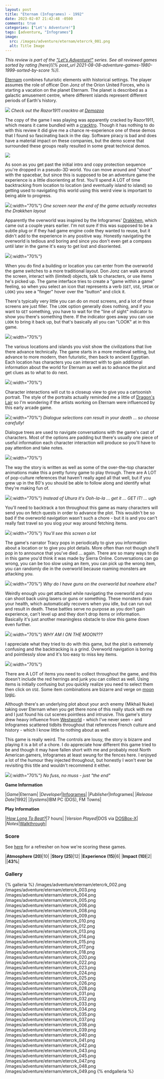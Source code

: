 ```yaml
---
layout: post
title: "Eternam (Infogrames) - 1992"
date: 2023-02-07 21:42:48 -0500
comments: true
categories: ["Let's Adventure!"]
tags: [adventure, "Infogrames"]
image:
  src: /images/adventure/eternam/etercrk_001.png
  alt: Title Image
---
```

_This review is part of the ["Let's Adventure!"](https://www.alexbevi.com/categories/let-s-adventure/) series. See all reviewed games sorted by rating [here]({% post_url 2021-08-08-adventure-games-1980-1999-sorted-by-score %})._

[Eternam](https://en.wikipedia.org/wiki/Eternam) combines futuristic elements with historical settings. The player assumes the role of officer Don Jonz of the Orion United Forces, who is starting a vacation on the planet Eternam. The planet is described as a galactic amusement centre, where different islands represent different periods of Earth's history.

![](/images/adventure/eternam/razor_002.png)
_Check out the Razor1911 cracktro at [Demozoo](https://demozoo.org/productions/139337/)_

The copy of the game I was playing was apparently cracked by Razor1911, which means it came bundled with a [cracktro](https://en.wikipedia.org/wiki/Crack_intro). Though it has nothing to do with this review it did give me a chance re-experience one of these demos that I found so fascinating back in the day. Software piracy is bad and does have a material impact on these companies, but the demo scene that surrounded these groups really resulted in some great technical demos.

![](/images/adventure/eternam/etercrk_000.png)

As soon as you get past the initial intro and copy protection sequence you're dropped in a pseudo-3D world. You can move around and "shoot" with the spacebar, but since this is supposed to be an adventure game the experience is a little disorienting at first. You'll spend A LOT of time backtracking from location to location (and eventually island to island) so getting used to navigating this world using this weird view is important to being able to progress.

![](/images/adventure/eternam/etercrk_046.png){:width="70%"}
_One screen near the end of the game actually recreates the Drakkhen layout_

Apparently the overworld was inspired by the Infogrames' [Drakkhen](https://en.wikipedia.org/wiki/Drakkhen), which came out a couple years earlier. I'm not sure if this was supposed to be a subtle plug or if they had game engine code they wanted to reuse, but it didn't add to the experience in any positive way. Honestly navigating the overworld is tedious and boring and since you don't even get a compass until later in the game it's easy to get lost and disoriented.

![](/images/adventure/eternam/etercrk_007.png){:width="70%"}

When you do find a building or location you can enter from the overworld the game switches to a more traditional layout. Don Jonz can walk around the screen, interact with (limited) objects, talk to characters, or use items he's picked up. The game interface tries to create a "game within a game" feeling, so when you select an icon that represents a verb (`GET`, `USE`, `SPEAK` or `LOOK`) you see a "finger" hover over the "button" and click it.

There's typically very little you can do on most screens, and a lot of these screens are just filler. The `LOOK` option generally does nothing, and if you want to `GET` something, you have to wait for the "line of sight" indicator to show you there's something there. If the indicator goes away you can use `LOOK` to bring it back up, but that's basically all you can "LOOK" at in this game.

![](/images/adventure/eternam/etercrk_021.png){:width="70%"}

The various locations and islands you visit show the civilizations that live there advance technically. The game starts in a more medieval setting, but advance to more modern, then futuristic, then back to ancient Egyptian. Each location has characters you can interact with to gain additional information about the world for Eternam as well as to advance the plot and get clues as to what to do next.

![](/images/adventure/eternam/etercrk_044.png){:width="70%"}

Character interactions will cut to a closeup view to give you a cartoonish portrait. The style of the portraits actually reminded me a little of [Dragon's Lair](https://en.wikipedia.org/wiki/Dragon%27s_Lair) so I'm wondering if the artists working on Eternam were influenced by this early arcade game.

![](/images/adventure/eternam/etercrk_019.png){:width="70%"}
_Dialogue selections can result in your death ... so choose carefully!_

Dialogue trees are used to navigate conversations with the game's cast of characters. Most of the options are padding but there's usually one piece of useful information each character interaction will produce so you'll have to pay attention and take notes.

![](/images/adventure/eternam/etercrk_011.png){:width="70%"}

The way the story is written as well as some of the over-the-top character animations make this a pretty funny game to play through. There are A LOT of pop-culture references that haven't really aged all that well, but if you grew up in the 80's you should be able to follow along and identify what they're making fun of.

![](/images/adventure/eternam/etercrk_027.png){:width="70%"}
_Instead of Uhura it's Ooh-la-la ... get it ... GET IT! ... ugh_

You'll need to backtrack a ton throughout this game as many characters will send you on fetch quests in order to advance the plot. This wouldn't be so bad if the overworld navigation wasn't such a chore - but it is and you can't really fast travel so you slog your way around fetching items.

![](/images/adventure/eternam/etercrk_016.png){:width="70%"}
_You'll see this screen a lot_

The game's narrator Tracy pops in periodically to give you information about a location or to give you plot details. More often than not though she'll pop in to announce that you've died ... again. There are so many ways to die in this game you'd think it was made by Sierra Online. Conversations can go wrong, you can be too slow using an item, you can pick up the wrong item, you can randomly die in the overworld because roaming monsters are attacking you.

![](/images/adventure/eternam/etercrk_030.png){:width="70%"}
_Why do I have guns on the overworld but nowhere else?_

Weirdly enough you get attacked while navigating the overworld and you can shoot back using lasers or guns or something. These monsters drain your health, which automatically recovers when you idle, but can run out and result in death. These battles serve no purpose as you don't gain experience, can't level up and they don't drop items or information. Basically it's just another meaningless obstacle to slow this game down even further.

![](/images/adventure/eternam/etercrk_029.png){:width="70%"}
_WHY AM I ON THE MOON???_

I appreciate what they tried to do with this game, but the plot is extremely confusing and the backtracking is a grind. Overworld navigation is boring and pointlessly slow and it's too easy to miss key items.

![](/images/adventure/eternam/etercrk_036.png){:width="70%"}

There are A LOT of items you need to collect throughout the game, and this doesn't include the red herrings and junk you can collect as well. Using items is initially confusing but you quickly realize you need to select them then click on `USE`. Some item combinations are bizarre and verge on [moon logic](https://www.haggardhawks.com/post/moon-logic).

Although there's an underlying plot about your arch enemy (Mikhail Nuke) taking over Eternam when you get there none of this really stuck with me and I just found his cut scenes pointless and intrusive. This game's story drew heavy influence from [Westworld](https://en.wikipedia.org/wiki/Westworld_(film)) - which I've never seen - and Infogrames scattered tidbits throughout that references French culture and history - which I know little to nothing about as well.

This game is really weird. The controls are lousy, the story is bizarre and playing it is a bit of a chore. I do appreciate how different this game tried to be and though it may have fallen short with me and probably most North American gamers, Infogrames at least swung for the fences here. I enjoyed a lot of the humour they injected throughout, but honestly I won't ever be revisiting this title and wouldn't recommend it either.

![](/images/adventure/eternam/etercrk_050.png){:width="70%"}
_No fuss, no muss - just "the end"_

**Game Information**

|*Game*|Eternam|
|*Developer*|[Infogrames](https://en.wikipedia.org/wiki/Infogrames_Europe_SA)|
|*Publisher*|Infogrames|
|*Release Date*|1992|
|*Systems*|IBM PC (DOS), FM Towns|

**Play Information**

|*[How Long To Beat?](https://howlongtobeat.com/game/31411)*|7 hours|
|*Version Played*|DOS via [DOSBox-X](https://dosbox-x.com/)|
|*Notes*|[Walkthrough](https://www.walkthroughking.com/text/eternam.aspx)|

### Score

See [here](https://www.alexbevi.com/blog/2021/07/28/adventure-games-1980-1999/#scoring) for a refresher on how we're scoring these games.

|**Atmosphere (20)**|10|
|**Story (25)**|12|
|**Experience (15)**|6|
|**Impact (10)**|2|
||**43%**|

### Gallery

{% galleria %}
/images/adventure/eternam/etercrk_002.png
/images/adventure/eternam/etercrk_003.png
/images/adventure/eternam/etercrk_004.png
/images/adventure/eternam/etercrk_005.png
/images/adventure/eternam/etercrk_006.png
/images/adventure/eternam/etercrk_008.png
/images/adventure/eternam/etercrk_009.png
/images/adventure/eternam/etercrk_010.png
/images/adventure/eternam/etercrk_012.png
/images/adventure/eternam/etercrk_013.png
/images/adventure/eternam/etercrk_014.png
/images/adventure/eternam/etercrk_015.png
/images/adventure/eternam/etercrk_017.png
/images/adventure/eternam/etercrk_018.png
/images/adventure/eternam/etercrk_020.png
/images/adventure/eternam/etercrk_022.png
/images/adventure/eternam/etercrk_023.png
/images/adventure/eternam/etercrk_024.png
/images/adventure/eternam/etercrk_025.png
/images/adventure/eternam/etercrk_026.png
/images/adventure/eternam/etercrk_028.png
/images/adventure/eternam/etercrk_031.png
/images/adventure/eternam/etercrk_032.png
/images/adventure/eternam/etercrk_033.png
/images/adventure/eternam/etercrk_034.png
/images/adventure/eternam/etercrk_035.png
/images/adventure/eternam/etercrk_037.png
/images/adventure/eternam/etercrk_038.png
/images/adventure/eternam/etercrk_039.png
/images/adventure/eternam/etercrk_040.png
/images/adventure/eternam/etercrk_041.png
/images/adventure/eternam/etercrk_042.png
/images/adventure/eternam/etercrk_043.png
/images/adventure/eternam/etercrk_045.png
/images/adventure/eternam/etercrk_047.png
/images/adventure/eternam/etercrk_048.png
/images/adventure/eternam/etercrk_049.png
{% endgalleria %}
